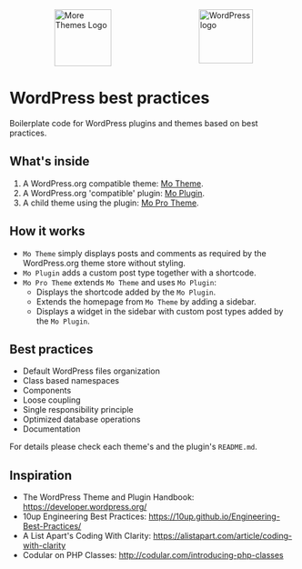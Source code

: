 <div style="width:100%;display:flex;justify-content:space-around;alig-items:center;">
<img align="right" src="https://morethemes.baby/wp-content/uploads/2018/02/morethemesbaby-logo-transparent.png" title="More Themes Logo" width="100" height="100">
<img align="right" src="https://s.w.org/style/images/about/WordPress-logotype-simplified.png" title="WordPress logo" width="95" height="95">
</div>

# WordPress best practices

Boilerplate code for WordPress plugins and themes based on best practices.

## What's inside

1. A WordPress.org compatible theme: [Mo Theme](wp-content/themes/mo-theme).
2. A WordPress.org 'compatible' plugin: [Mo Plugin](wp-content/plugins/mo-plugin).
3. A child theme using the plugin: [Mo Pro Theme](wp-content/themes/mo-pro-theme).

## How it works

* `Mo Theme` simply displays posts and comments as required by the WordPress.org theme store without styling.
* `Mo Plugin` adds a custom post type together with a shortcode.
* `Mo Pro Theme` extends `Mo Theme` and uses `Mo Plugin`:
	* Displays the shortcode added by the `Mo Plugin`.
	* Extends the homepage from `Mo Theme` by adding a sidebar.
	* Displays a widget in the sidebar with custom post types added by the `Mo Plugin`.

## Best practices

* Default WordPress files organization
* Class based namespaces
* Components
* Loose coupling
* Single responsibility principle
* Optimized database operations
* Documentation

For details please check each theme's and the plugin's `README.md`.

## Inspiration

* The WordPress Theme and Plugin Handbook: https://developer.wordpress.org/
* 10up Engineering Best Practices: https://10up.github.io/Engineering-Best-Practices/
* A List Apart's Coding With Clarity: https://alistapart.com/article/coding-with-clarity
* Codular on PHP Classes: http://codular.com/introducing-php-classes
